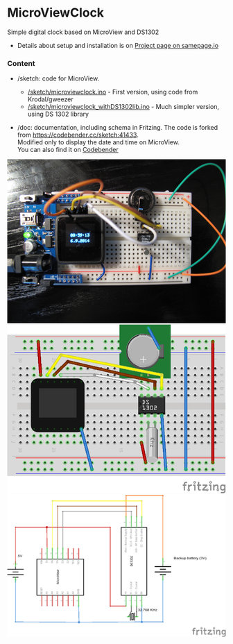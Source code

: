 MicroViewClock
==============

Simple digital clock based on MicroView and DS1302

- Details about setup and installation is on [Project page on samepage.io](https://samepage.io/app/#!/8740458cffb7c86971911d5f12e1e2291de7f7b7/page-132750646494497742-microview-clock) 

### Content
- /sketch: code for MicroView. 
  - [/sketch/microviewclock.ino](/sketch/microviewclock.ino) - First version, using code from Krodal/gweezer
  - [/sketch/microviewclock_withDS1302lib.ino](/sketch/microviewclock_withDS1302lib.ino) - Much simpler version, using DS 1302 library


- /doc: documentation, including schema in Fritzing.
The code is forked from https://codebender.cc/sketch:41433. <br>
Modified only to display the date and time on MicroView.<br>
You can also find it on [Codebender](https://codebender.cc/sketch:47544)
 
![Photo](/doc/breadboard.png) 
![Breadboard](/doc/schema_bb.png) 
![Schema](/doc/schema_schem.png) 

 
